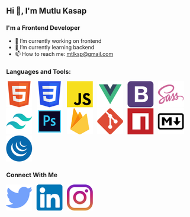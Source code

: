 ## Hi 👋, I'm Mutlu Kasap
### I'm a Frontend Developer
* 🔭 I’m currently working on frontend
* 🌱 I’m currently learning backend
* 📫 How to reach me: mtlksp@gmail.com
### Languages and Tools:
[![HTML5](https://raw.githubusercontent.com/mutluksap/mutluksap/f83040fa85d169e9e35eda2f7ee2bff872170662/icons/html5.svg)](https://www.w3.org/html/)
[![CSS3](https://raw.githubusercontent.com/mutluksap/mutluksap/bb519ed3482121351e1f4e869a6c0fe323f15b24/icons/css3.svg)](https://www.w3schools.com/css/)
[![JavaScript](https://raw.githubusercontent.com/mutluksap/mutluksap/5ffef42f7aae54522ab34195bc8fcd053f336522/icons/javascript.svg)](https://developer.mozilla.org/en-US/docs/Web/JavaScript)
[![VUE](https://raw.githubusercontent.com/mutluksap/mutluksap/5ffef42f7aae54522ab34195bc8fcd053f336522/icons/vue.svg)](https://vuejs.org/)
[![Bootstrap](https://raw.githubusercontent.com/mutluksap/mutluksap/5ffef42f7aae54522ab34195bc8fcd053f336522/icons/bootstrap.svg)](https://getbootstrap.com/)
[![SASS](https://raw.githubusercontent.com/mutluksap/mutluksap/5ffef42f7aae54522ab34195bc8fcd053f336522/icons/sass.svg)](https://sass-lang.com/)
[![TailwindCss](https://raw.githubusercontent.com/mutluksap/mutluksap/5ffef42f7aae54522ab34195bc8fcd053f336522/icons/tailwindcss.svg)](https://tailwindcss.com/)
[![Photoshop CS6](https://raw.githubusercontent.com/mutluksap/mutluksap/5ffef42f7aae54522ab34195bc8fcd053f336522/icons/photoshop.svg)](https://www.photoshop.com/en)
[![Firebase](https://raw.githubusercontent.com/mutluksap/mutluksap/5ffef42f7aae54522ab34195bc8fcd053f336522/icons/firebase.svg)](https://firebase.google.com/)
[![Git](https://raw.githubusercontent.com/mutluksap/mutluksap/5ffef42f7aae54522ab34195bc8fcd053f336522/icons/git.svg)](https://git-scm.com/)
[![npm](https://raw.githubusercontent.com/mutluksap/mutluksap/5ffef42f7aae54522ab34195bc8fcd053f336522/icons/npm.svg)](https://www.npmjs.com/)
[![Markdown](https://raw.githubusercontent.com/mutluksap/mutluksap/720bf59a83326344d1c13d0d14627d95c5262b7d/icons/markdown.svg)](https://www.markdownguide.org/)
[![JQuery](https://raw.githubusercontent.com/mutluksap/mutluksap/720bf59a83326344d1c13d0d14627d95c5262b7d/icons/jquery.svg)](https://jquery.com/)

### Connect With Me
[![Twitter](https://raw.githubusercontent.com/mutluksap/mutluksap/c689ab54d6bbf3333387cfac81c6b4e68c64318f/icons/twitter.svg)](https://twitter.com/mutluksap)
[![Linkedin](https://raw.githubusercontent.com/mutluksap/mutluksap/c689ab54d6bbf3333387cfac81c6b4e68c64318f/icons/linkedin.svg)](https://www.linkedin.com/in/mutlukasap/)
[![Instagram](https://raw.githubusercontent.com/mutluksap/mutluksap/c689ab54d6bbf3333387cfac81c6b4e68c64318f/icons/instagram.svg)](https://www.instagram.com/mutluksap/)


<style>
    a {
        margin-right: 8px;
    }
</style>